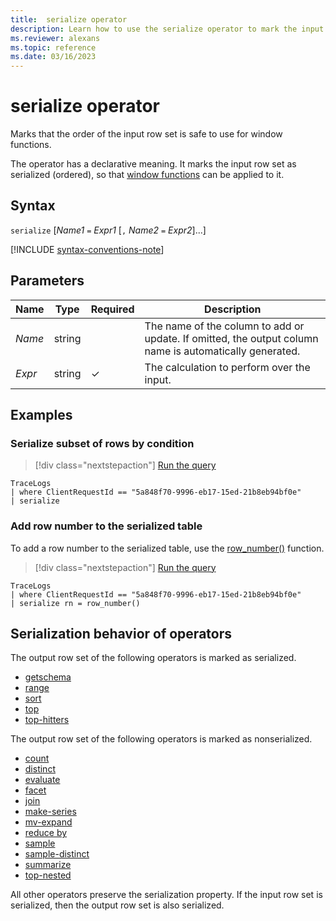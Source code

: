 ```yaml
---
title:  serialize operator
description: Learn how to use the serialize operator to mark the input row set as serialized and ready for window functions.
ms.reviewer: alexans
ms.topic: reference
ms.date: 03/16/2023
---
```

# serialize operator

Marks that the order of the input row set is safe to use for window functions.

The operator has a declarative meaning. It marks the input row set as serialized (ordered), so that [window functions](./windowsfunctions.md) can be applied to it.

## Syntax

`serialize` [*Name1* `=` *Expr1* [`,` *Name2* `=` *Expr2*]...]

[!INCLUDE [syntax-conventions-note](../../includes/syntax-conventions-note.md)]

## Parameters

| Name | Type | Required | Description |
|--|--|--|--|
| *Name* | string | | The name of the column to add or update. If omitted, the output column name is automatically generated. |
| *Expr* | string | &check; | The calculation to perform over the input.|

## Examples

### Serialize subset of rows by condition

> [!div class="nextstepaction"]
> <a href="https://dataexplorer.azure.com/clusters/help/databases/SampleLogs?query=H4sIAAAAAAAAAwspSkxO9clPL+blqlEoz0gtSlVwzslMzSsJSi0sTS0u8UxRsLVVUDJNtDCxSDM30LW0tDTTTU0yNNc1NE1N0TUyTLJITbI0SUozSFUCGVGcWpSZmJNZlQoAv59YuFkAAAA=" target="_blank">Run the query</a>

```kusto
TraceLogs
| where ClientRequestId == "5a848f70-9996-eb17-15ed-21b8eb94bf0e"
| serialize
```

### Add row number to the serialized table

To add a row number to the serialized table, use the [row_number()](row-number-function.md) function.

> [!div class="nextstepaction"]
> <a href="https://dataexplorer.azure.com/clusters/help/databases/SampleLogs?query=H4sIAAAAAAAAAwspSkxO9clPL+blqlEoScxOVTA0AADDD5pUFAAAAA==" target="_blank">Run the query</a>

```kusto
TraceLogs
| where ClientRequestId == "5a848f70-9996-eb17-15ed-21b8eb94bf0e"
| serialize rn = row_number()
```

## Serialization behavior of operators

The output row set of the following operators is marked as serialized.

* [getschema](./getschemaoperator.md)
* [range](./range-operator.md)
* [sort](./sort-operator.md)
* [top](./topoperator.md)
* [top-hitters](./tophittersoperator.md)

The output row set of the following operators is marked as nonserialized.

* [count](./count-operator.md)
* [distinct](./distinct-operator.md)
* [evaluate](./evaluate-operator.md)
* [facet](./facet-operator.md)
* [join](./join-operator.md)
* [make-series](./make-series-operator.md)
* [mv-expand](./mvexpandoperator.md)
* [reduce by](./reduce-operator.md)
* [sample](./sample-operator.md)
* [sample-distinct](./sampledistinct-operator.md)
* [summarize](./summarizeoperator.md)
* [top-nested](./topnestedoperator.md)

All other operators preserve the serialization property. If the input row set is serialized, then the output row set is also serialized.
